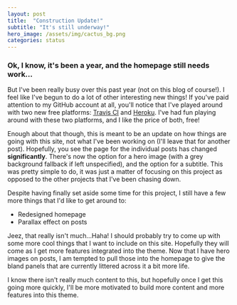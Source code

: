 ```yaml
---
layout: post
title:  "Construction Update!"
subtitle: "It's still underway!"
hero_image: /assets/img/cactus_bg.png
categories: status
---
```


### Ok, I know, it's been a year, and the homepage still needs work...

But I've been really busy over this past year (not on this blog of course!). I feel
like I've begun to do a lot of other interesting new things! If you've paid attention
to my GitHub account at all, you'll notice that I've played around with two new
free platforms: [Travis CI](https://travis-ci.org/) and [Heroku](https://www.heroku.com/).
I've had fun playing around with these two platforms, and I like the price of both, free!

Enough about that though, this is meant to be an update on how things are going with
this site, not what I've been working on (I'll leave that for another post). Hopefully,
you see the page for the individual posts has changed **significantly**. There's now the
option for a hero image (with a grey background fallback if left unspecified), and the
option for a subtitle. This was pretty simple to do, it was just a matter of focusing on
this project as opposed to the other projects that I've been chasing down.

Despite having finally set aside some time for this project, I still have a few more
things that I'd like to get around to:

- Redesigned homepage
- Parallax effect on posts

Jeez, that really isn't much...Haha! I should probably try to come up with some more cool
things that I want to include on this site. Hopefully they will come as I get more
features integrated into the theme. Now that I have hero images on posts, I am tempted
to pull those into the homepage to give the bland panels that are currently littered across
it a bit more life.

I know there isn't really much content to this, but hopefully once I get this going more
quickly, I'll be more motivated to build more content and more features into this theme.
